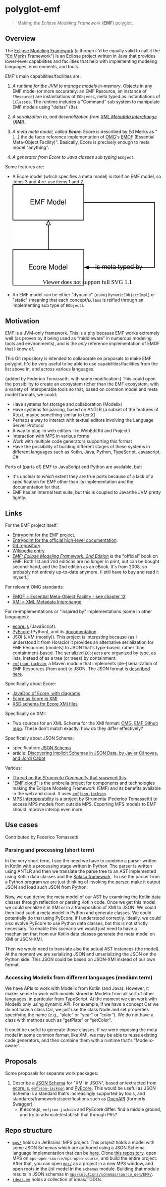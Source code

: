 # polyglot-emf

> Making the *Eclipse Modeling Framework* (**EMF**) polyglot.


## Overview

The [Eclipse Modeling Framework](https://www.eclipse.org/modeling/emf/) (although it'd be equally valid to call it the "[Ed Merks](https://ed-merks.blogspot.com/) Framework") is an Eclipse project written in Java that provides lower-level capabilities and facilities that help with implementing modeling languages, environments, and tools.

EMF's main capabilities/facilities are:

1. _A runtime for the JVM to manage models in-memory_.
	Objects in any EMF model (or more accurately: an EMF Resource, an instance of `EResource`) are instantiations of `EObject`s, meta typed as instantiations of `EClass`es.
	The runtime includes a "Command" sub system to manipulate EMF models using "deltas" (∂s).

2. _A serialization to, and deserialization from [XML Metadata Interchange](https://en.wikipedia.org/wiki/XML_Metadata_Interchange) (**XMI**)_.

3. _A meta meta model, called **Ecore**_.
	Ecore is described by Ed Merks as "[...] the de facto reference implementation of [OMG](https://en.wikipedia.org/wiki/Object_Management_Group)'s [EMOF](https://en.wikipedia.org/wiki/Meta-Object_Facility) (Essential Meta-Object Facility)".
	Basically, Ecore is precisely enough to meta model "anything".

4. _A generator from Ecore to Java classes sub typing `EObject`_.

Some features are:

* A Ecore model (which specifies a meta model) is itself an EMF model, so items 3 and 4 re-use items 1 and 2.
	![Relations between EMF and Ecore models](./images/EMF-Ecore-relation.svg)

* An EMF model can be either "dynamic" (using `DynamicEObjectImpl`) or "static" (meaning that each concept/`EClass` is reified through an implementing sub type of `EObject`).


## Motivation

EMF is a JVM-only framework.
This is a pity because EMF works extremely well (as proven by it being used as "middleware" in numerous modeling tools and environments), and is the _only_ reference implementation of EMOF that I know of.

This Git repository is intended to collaborate on proposals to make EMF polyglot.
It'd be very useful to be able to use capabilities/facilities from the list above in, and across various languages.

(added by Federico Tomassetti, with some modification:)
This could open the possibility to create an ecosystem richer than the EMF ecosystem, with a variety of interoperable tools so that, based on common model and meta model formats, we could:

* Have systems for storage and collaboration (Modelix)
* Have systems for parsing, based on ANTLR (a subset of the features of Xtext, maybe something similar to textX)
* Perhaps a way to interact with textual editors involving the Language Server Protocol
* A way to plug-in web editors like WebEditKit and ProjectIt
* Interaction with MPS in various forms
* Work with multiple code generators supporting this format
* Have the possibility of building different stages of these systems in different languages such as Kotlin, Java, Python, TypeScript, Javascript, C#

Ports of (parts of) EMF to JavaScript and Python are available, but:

* It's unclear to _which_ extent they are true ports because of a lack of a specification for EMF other than its implementation and the documentation for that.
* EMF has an internal test suite, but this is coupled to Java/the JVM pretty tightly.


## Links

For the EMF project itself:

* [Entrypoint for the EMF project](https://www.eclipse.org/modeling/emf/).
* [Entrypoint for the official high-level documentation](https://www.eclipse.org/modeling/emf/docs/).
* [Git repository](https://github.com/eclipse/emf).
* [Wikipedia entry](https://en.wikipedia.org/wiki/Eclipse_Modeling_Framework).
* [*EMF: Eclipse Modeling Framework, 2nd Edition*](https://www.informit.com/store/emf-eclipse-modeling-framework-9780321331885) is the "official" book on EMF.
	Both 1st and 2nd editions are no longer in print, but can be bought second-hand, and the 2nd edition as an eBook.
	It's from 2008, so probably not entirely up-to-date anymore.
	(I still have to buy and read it myself.)

For relevant OMG standards:

* [EMOF = Essential Meta-Object Facility - see chapter 12](https://www.omg.org/spec/MOF/2.4.1/PDF).
* [XMI = XML Metadata Interchange](https://www.omg.org/spec/XMI).

For re-implementations or "inspired by" implementations (some in other languages):

* [ecore.js](https://emfjson.github.io/projects/ecorejs/latest/) (JavaScript).
* [PyEcore](https://github.com/pyecore/pyecore) (Python), and its [documentation](https://pyecore.readthedocs.io/en/latest/).
* [JSOI](https://bitbucket.org/kinoritech/jsoi/src/master/) (JVM (mostly)).
	This project is interesting because (as I understood it from Horacio) it provides an alternative serialization for EMF Resources (models) to JSON that's type-based, rather than containment-based.
	The serialized `EObject`s are organized by type, as lists, instead of as a tree (or trees) by containment.
* [`emfjson-jackson`](https://github.com/emfjson/emfjson-jackson), a Maven module that implements (de-)serialization of EMF Resources (from and) to JSON.
	The JSON format is [described here](https://emfjson.github.io/about/#json-format).


Specifically about Ecore:

* [JavaDoc of Ecore, with diagrams](http://download.eclipse.org/modeling/emf/emf/javadoc/2.10.0/org/eclipse/emf/ecore/package-summary.html)
* [Ecore as Ecore in XMI](https://github.com/eclipse/emf/blob/master/plugins/org.eclipse.emf.ecore/model/Ecore.ecore)
* [XSD schema for Ecore XMI files](https://github.com/eclipse/emf/blob/master/plugins/org.eclipse.emf.ecore/model/Ecore.xsd)

Specifically on XMI:

* 	Two sources for an XML Schema for the XMI format: [OMG](https://www.omg.org/spec/XMI/20131001/XMI.xsd), [EMF Github repo](https://github.com/eclipse/emf/blob/master/plugins/org.eclipse.emf.ecore/model/XMI.xsd).
	These don't match exactly: how do they differ effectively?

Specifically about JSON Schema:

* specification: [JSON Schema](https://json-schema.org/specification.html)
* article: [Discovering Implicit Schemas in JSON Data, by Javier Cánovas, and Jordi Cabot](https://hal.inria.fr/hal-00818945/document)


Various:

* [Thread on the _Strumenta Community_ that spawned this](https://d.strumenta.community/t/polyglot-modeling-metamodeling-formats-and-frameworks/1071).
* ["EMF.cloud"](https://www.eclipse.org/emfcloud/) is the umbrella project for components and technologies making the Eclipse Modeling Framework (EMF) and its benefits available in the web and cloud.
	It uses [`emfjson-jackson`](https://github.com/emfjson/emfjson-jackson).
* [MPS Interoperability](https://github.com/strumenta/mpsinterop) is a project by Strumenta (Federico Tomassetti) to access MPS models from outside MPS.
	Exporting MPS models to EMF should improve interop even more.


## Use cases

Contributed by Federico Tomassetti:

### Parsing and processing (short term)

In the very short term, I see the need we have to combine a parser written in Kotlin with a processing stage written in Python.
The parser is written using ANTLR and then we translate the parse tree to an AST implemented using Kotlin data classes and the [Kolasu framework](https://github.com/Strumenta/kolasu).
To use the parser from a Python program we are just thinking of invoking the parser, make it output JSON and load such JSON from Python.

Now, we can derive the meta model of our AST by examining the Kotlin data classes through reflection or parsing Kotlin code.
Once we get this model we could serialize it in XMI or in a transposition of XMI to JSON.
We could then load such a meta model in Python and generate classes.
We could potentially do that using PyEcore, if I understood correctly.
Ideally, we could also evolve PyEcore to use Python data classes, but this is not strictly necessary.
To enable this scenario we would just need to have a mechanism that from our Kotlin data classes generate the meta model on XMI or JSON-XMI.

Then we would need to translate also the actual AST instances (the model).
At the moment we are serializing JSON and unserializing the JSON on the Python side.
This JSON could be based on JSON-XMI instead of our own format.

### Accessing Modelix from different languages (medium term)

We have APIs to work with Modelix from Kotlin (and Java).
However, it makes sense to work with models stored in Modelix from all sort of other languages, in particular from TypeScript.
At the moment we can work with Modelix only using dynamic API.
For example, if we have a concept Car we do not have a class Car, we just use the class Node and set properties specifying the name (e.g., “plate” or “year” or “color”).
We do not have a class with methods such as “getPlate” or “setColor”.

It could be useful to generate those classes.
If we were exposing the meta model in some common format, like XMI, we may be able to reuse existing code generators, and then combine them with a runtime that's “Modelix-aware”.


## Proposals

Some proposals for separate work packages:

1. Describe a [JSON Schema](https://json-schema.org/specification.html) for "XMI in JSON", based on/extracted from [ecore.js](https://emfjson.github.io/projects/ecorejs/latest/), [`emfjson-jackson`](https://github.com/emfjson/emfjson-jackson) and [PyEcore](https://github.com/pyecore/pyecore).
	This would be useful as JSON Schema is a standard that's increasingly supported by tools, and standards/frameworks/specifications such as [OpenAPI](http://spec.openapis.org/oas/v3.0.3) (formerly Swagger).
	* If ecore.js, `emfjson-jackson` and PyEcore differ: find a middle ground, and try to advocate/establish that through PRs?


## Repo structure

* [`mps/`](./mps/) holds an JetBrains' MPS project.
  	This project holds a model with some JSON Schemas which are authored using a JSON Schema language implementation that can be [here](https://github.com/dslmeinte/mps-open-source/tree/master/mps-open-source).
  	Clone [this repository](https://github.com/dslmeinte/mps-open-source), open MPS on `mps-open-source/mps-open-source`, and build the entire project.
  	After that, you can open [`mps/`](./mps/) as a project in a new MPS window, and open roots in the `EMF` model in the `schemas` module.
  	Building that module results in JSON schemas in [`mps/solutions/schemas/source_gen/EMF/`](./mps/solutions/schemas/source_gen/EMF/).
* [`ideas.md`](./ideas.md) holds a collection of ideas/TODOs.


